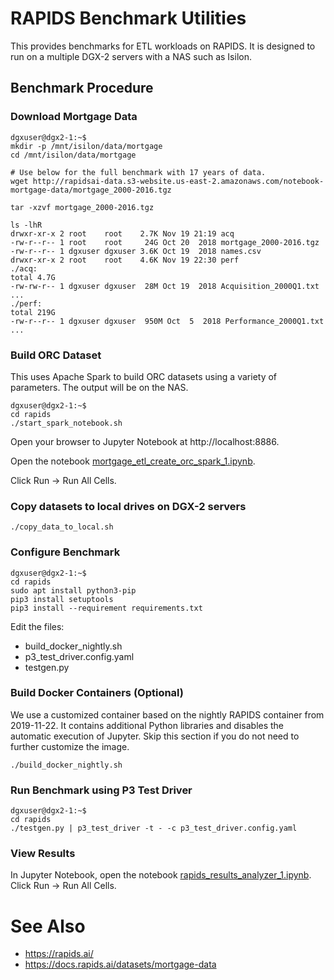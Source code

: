 # RAPIDS Benchmark Utilities

This provides benchmarks for ETL workloads on RAPIDS.
It is designed to run on a multiple DGX-2 servers with a NAS such as Isilon.

## Benchmark Procedure

### Download Mortgage Data

```
dgxuser@dgx2-1:~$
mkdir -p /mnt/isilon/data/mortgage
cd /mnt/isilon/data/mortgage

# Use below for the full benchmark with 17 years of data.
wget http://rapidsai-data.s3-website.us-east-2.amazonaws.com/notebook-mortgage-data/mortgage_2000-2016.tgz

tar -xzvf mortgage_2000-2016.tgz

ls -lhR
drwxr-xr-x 2 root    root    2.7K Nov 19 21:19 acq
-rw-r--r-- 1 root    root     24G Oct 20  2018 mortgage_2000-2016.tgz
-rw-r--r-- 1 dgxuser dgxuser 3.6K Oct 19  2018 names.csv
drwxr-xr-x 2 root    root    4.6K Nov 19 22:30 perf
./acq:
total 4.7G
-rw-rw-r-- 1 dgxuser dgxuser  28M Oct 19  2018 Acquisition_2000Q1.txt
...
./perf:
total 219G
-rw-r--r-- 1 dgxuser dgxuser  950M Oct  5  2018 Performance_2000Q1.txt
...
```

### Build ORC Dataset

This uses Apache Spark to build ORC datasets using a variety of parameters.
The output will be on the NAS.

```
dgxuser@dgx2-1:~$
cd rapids
./start_spark_notebook.sh
```

Open your browser to Jupyter Notebook at http://localhost:8886.

Open the notebook [mortgage_etl_create_orc_spark_1.ipynb](mortgage_etl_create_orc_spark_1.ipynb).

Click Run -> Run All Cells.

### Copy datasets to local drives on DGX-2 servers

```
./copy_data_to_local.sh
```

### Configure Benchmark

```
dgxuser@dgx2-1:~$
cd rapids
sudo apt install python3-pip
pip3 install setuptools
pip3 install --requirement requirements.txt
```

Edit the files:
- build_docker_nightly.sh
- p3_test_driver.config.yaml
- testgen.py

### Build Docker Containers (Optional)

We use a customized container based on the nightly RAPIDS container from 2019-11-22.
It contains additional Python libraries and disables the automatic execution of Jupyter.
Skip this section if you do not need to further customize the image.

```
./build_docker_nightly.sh
```

### Run Benchmark using P3 Test Driver

```
dgxuser@dgx2-1:~$
cd rapids
./testgen.py | p3_test_driver -t - -c p3_test_driver.config.yaml
```

### View Results

In Jupyter Notebook, open the notebook [rapids_results_analyzer_1.ipynb](rapids_results_analyzer_1.ipynb).
Click Run -> Run All Cells.

# See Also

- https://rapids.ai/
- https://docs.rapids.ai/datasets/mortgage-data
